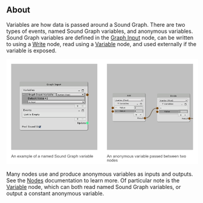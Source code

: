 ## About
Variables are how data is passed around a Sound Graph. There are two types of events, named Sound Graph variables, and anonymous variables. Sound Graph variables are defined in the [Graph Input](Graph-Inputs) node, can be written to using a [Write](Write) node, read using a [Variable](Variable) node, and used externally if the variable is exposed.

![Named VS Anonymous Variables](IMG/NamedVSAnonymousVariables.png)

Many nodes use and produce anonymous variables as inputs and outputs. See the [Nodes](Nodes) documentation to learn more. Of particular note is the [Variable](Variable) node, which can both read named Sound Graph variables, or output a constant anonymous variable.
